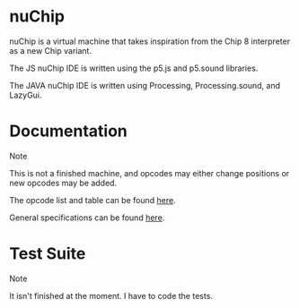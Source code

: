 # nuChip
nuChip is a virtual machine that takes inspiration from the Chip 8 interpreter as a new Chip variant.

The JS nuChip IDE is written using the p5.js and p5.sound libraries.

The JAVA nuChip IDE is written using Processing, Processing.sound, and LazyGui.

# Documentation
> [!NOTE]
> This is not a finished machine, and opcodes may either change positions or new opcodes may be added.

The opcode list and table can be found [here](Documentation/Opcodes.MD).

General specifications can be found [here](Documentation/Specifications.MD).

# Test Suite
> [!NOTE]
> It isn't finished at the moment. I have to code the tests.
